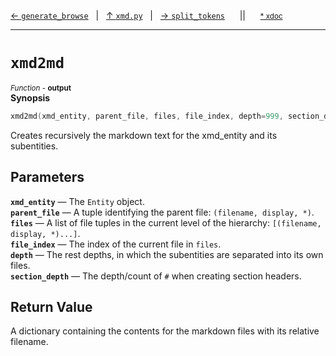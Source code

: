 [&#8592; `generate_browse`](xmd.py--generate_browse.md)&nbsp;&nbsp;&nbsp;|&nbsp;&nbsp;&nbsp;[&#8593; `xmd.py`](xmd.py.md)&nbsp;&nbsp;&nbsp;|&nbsp;&nbsp;&nbsp;[&#8594; `split_tokens`](xmd.py--split_tokens.md)&nbsp;&nbsp;&nbsp;&nbsp;&nbsp;&nbsp;||&nbsp;&nbsp;&nbsp;&nbsp;&nbsp;&nbsp;<small>[\* xdoc](../xdoc/xmd.py.xmd#L159)</small>
***

# `xmd2md`
<small>*Function* - **output**</small>  
**Synopsis**

```cpp
xmd2md(xmd_entity, parent_file, files, file_index, depth=999, section_depth=1)
```

Creates recursively the markdown text for the xmd_entity and its subentities.


## Parameters
**`xmd_entity`** &#8213; The `Entity` object.  
**`parent_file`** &#8213; A tuple identifying the parent file: `(filename, display, *)`.  
**`files`** &#8213; A list of file tuples in the current level of the hierarchy: `[(filename, display, *)...]`.  
**`file_index`** &#8213; The index of the current file in `files`.  
**`depth`** &#8213; The rest depths, in which the subentities are separated into its own files.  
**`section_depth`** &#8213; The depth/count of `#` when creating section headers.  
## Return Value

A dictionary containing the contents for the markdown files with its relative filename.


